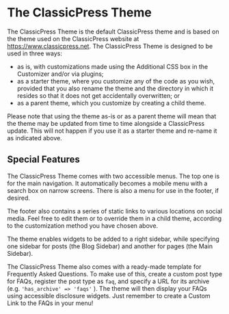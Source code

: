 # The ClassicPress Theme

The ClassicPress Theme is the default ClassicPress theme and is based on the theme used on the ClassicPress website at https://www.classicpress.net. The ClassicPress Theme is designed to be used in three ways:
- as is, with customizations made using the Additional CSS box in the Customizer and/or via plugins;
- as a starter theme, where you customize any of the code as you wish, provided that you also rename the theme and the directory in which it resides so that it does not get accidentally overwritten; or
- as a parent theme, which you customize by creating a child theme.

Please note that using the theme as-is or as a parent theme will mean that the theme may be updated from time to time alongside a ClassicPress update. This will not happen if you use it as a starter theme and re-name it as indicated above.

## Special Features
The ClassicPress Theme comes with two accessible menus. The top one is for the main navigation. It automatically becomes a mobile menu with a search box on narrow screens. There is also a menu for use in the footer, if desired.

The footer also contains a series of static links to various locations on social media. Feel free to edit them or to override them in a child theme, according to the customization method you have chosen above.

The theme enables widgets to be added to a right sidebar, while specifying one sidebar for posts (the Blog Sidebar) and another for pages (the Main Sidebar).

The ClassicPress Theme also comes with a ready-made template for Frequently Asked Questions. To make use of this, create a custom post type for FAQs, register the post type as `faq`, and specify a URL for its archive (e.g. `'has_archive' => 'faqs'` ). The theme will then display your FAQs using accessible disclosure widgets. Just remember to create a Custom Link to the FAQs in your menu!

